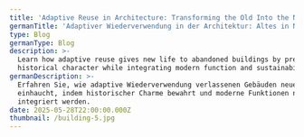 ```yaml
---
title: 'Adaptive Reuse in Architecture: Transforming the Old Into the New'
germanTitle: 'Adaptiver Wiederverwendung in der Architektur: Altes in Neues verwandeln'
type: Blog
germanType: Blog
description: >-
  Learn how adaptive reuse gives new life to abandoned buildings by preserving
  historical character while integrating modern function and sustainability.
germanDescription: >-
  Erfahren Sie, wie adaptive Wiederverwendung verlassenen Gebäuden neues Leben
  einhaucht, indem historischer Charme bewahrt und moderne Funktionen nachhaltig
  integriert werden.
date: 2025-05-28T22:00:00.000Z
thumbnail: /building-5.jpg
---
```


